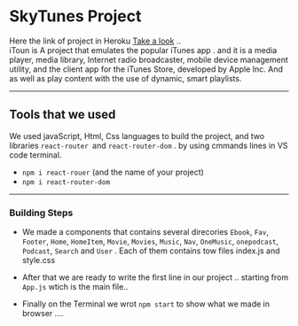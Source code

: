 # SkyTunes Project

Here the link of project in Heroku [Take a look](https://frontend-twaiq.herokuapp.com) ..  
iToun is A project that emulates the popular iTunes app .
and it is a media player, media library, Internet radio broadcaster, mobile device management utility, and the client app for the iTunes Store, developed by Apple Inc. And as well as play content with the use of dynamic, smart playlists.

---

## Tools that we used

We used javaScript, Html, Css languages to build the project, and two libraries `react-router `and `react-router-dom` .
by using cmmands lines in VS code terminal.

- `npm i react-rouer` (and the name of your project)
- `npm i react-router-dom`

---

### Building Steps

- We made a components that contains several direcories
  `Ebook`, `Fav`, `Footer`, `Home`, `HomeItem`, `Movie`, `Movies`, `Music`, `Nav`, `OneMusic`, `onepodcast`, `Podcast`, `Search` and `User` .
  Each of them contains tow files index.js and style.css

- After that we are ready to write the first line in our project .. starting from `App.js` wtich is the main file..

- Finally on the Terminal we wrot `npm start` to show what we made in browser ....
